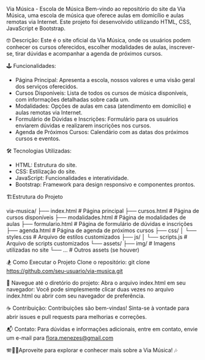 Via Música - Escola de Música
Bem-vindo ao repositório do site da Via Música, uma escola de música que oferece aulas em domicílio e aulas remotas via Internet. Este projeto foi desenvolvido utilizando HTML, CSS, JavaScript e Bootstrap.

🤓 Descrição:
Este é o site oficial da Via Música, onde os usuários podem conhecer os cursos oferecidos, escolher modalidades de aulas, inscrever-se, tirar dúvidas e acompanhar a agenda de próximos cursos.

🕹️ Funcionalidades:
* Página Principal: Apresenta a escola, nossos valores e uma visão geral dos serviços oferecidos.
* Cursos Disponíveis: Lista de todos os cursos de música disponíveis, com informações detalhadas sobre cada um.
* Modalidades: Opções de aulas em casa (atendimento em domicílio) e aulas remotas via Internet.
* Formulário de Dúvidas e Inscrições: Formulário para os usuários enviarem dúvidas e realizarem inscrições nos cursos.
* Agenda de Próximos Cursos: Calendário com as datas dos próximos cursos e eventos.

🛠️ Tecnologias Utilizadas:
* HTML: Estrutura do site.
* CSS: Estilização do site.
* JavaScript: Funcionalidades e interatividade.
* Bootstrap: Framework para design responsivo e componentes prontos.

🏗️Estrutura do Projeto

via-musica/
├── index.html               # Página principal
├── cursos.html              # Página de cursos disponíveis
├── modalidades.html         # Página de modalidades de aulas
├── formulario.html          # Página de formulário de dúvidas e inscrições
├── agenda.html              # Página de agenda de próximos cursos
├── css/
│   └── styles.css           # Arquivo de estilos customizados
├── js/
│   └── scripts.js           # Arquivo de scripts customizados
└── assets/
    ├── img/                 # Imagens utilizadas no site
    └── ...                  # Outros assets (se houver)

🏂 Como Executar o Projeto
Clone o repositório:
git clone https://github.com/seu-usuario/via-musica.git

🧭 Navegue até o diretório do projeto:
Abra o arquivo index.html em seu navegador:
Você pode simplesmente clicar duas vezes no arquivo index.html ou abrir com seu navegador de preferência.

☕ Contribuição:
Contribuições são bem-vindas! Sinta-se à vontade para abrir issues e pull requests para melhorias e correções.

📬 Contato:
Para dúvidas e informações adicionais, entre em contato, envie um e-mail para flora.menezes@gmail.com

🪗🥁🎷Aproveite para explorar e conhecer mais sobre a Via Música! 🎶
